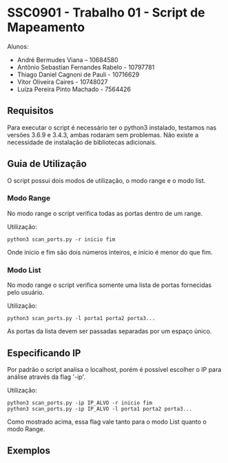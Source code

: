 # SSC0901 - Trabalho 01 - Script de Mapeamento 
Alunos:
- André Bermudes Viana – 10684580
- Antônio Sebastian Fernandes Rabelo - 10797781
- Thiago Daniel Cagnoni de Pauli - 10716629
- Vitor Oliveira Caires - 10748027
- Luíza Pereira Pinto Machado - 7564426

## Requisitos
Para executar o script é necessário ter o python3 instalado, testamos nas versões 3.6.9 e 3.4.3, ambas rodaram sem problemas.
Não existe a necessidade de instalação de bibliotecas adicionais.

## Guia de Utilização
O script possui dois modos de utilização, o modo range e o modo list.

### Modo Range
No modo range o script verifica todas as portas dentro de um range.

Utilização:
```
python3 scan_ports.py -r inicio fim
```
Onde inicio e fim são dois números inteiros, e inicio é menor do que fim.

### Modo List
No modo range o script verifica somente uma lista de portas fornecidas pelo usuário.

Utilização:
```
python3 scan_ports.py -l porta1 porta2 porta3...
```
As portas da lista devem ser passadas separadas por um espaço único.

## Especificando IP
Por padrão o script analisa o localhost, porém é possível escolher o IP para análise através da flag '-ip'.

Utilização:
```
python3 scan_ports.py -ip IP_ALVO -r inicio fim
python3 scan_ports.py -ip IP_ALVO -l porta1 porta2 porta3...
```
Como mostrado acima, essa flag vale tanto para o modo List quanto o modo Range.

## Exemplos
